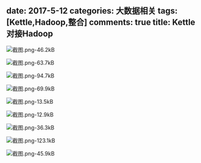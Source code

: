 ﻿date: 2017-5-12 
categories: 大数据相关
tags: [Kettle,Hadoop,整合]
comments: true
title: Kettle对接Hadoop
---

![截图.png-46.2kB][1]

![截图.png-63.7kB][2]

![截图.png-94.7kB][3]

![截图.png-69.9kB][4]

![截图.png-13.5kB][5]

![截图.png-12.9kB][6]

![截图.png-36.3kB][7]

![截图.png-123.1kB][8]

![截图.png-45.9kB][9]


  [1]: http://static.zybuluo.com/EVA001/yg45ffxyu35q6gou15xp2vb7/%E6%88%AA%E5%9B%BE.png
  [2]: http://static.zybuluo.com/EVA001/k4wuwzjxz3wd47ibfouvzs08/%E6%88%AA%E5%9B%BE.png
  [3]: http://static.zybuluo.com/EVA001/uzjph4yhfgjgvl0jmkno7gh5/%E6%88%AA%E5%9B%BE.png
  [4]: http://static.zybuluo.com/EVA001/74kc3q060srbgqzssm2f3jyl/%E6%88%AA%E5%9B%BE.png
  [5]: http://static.zybuluo.com/EVA001/4wb3qdoq1ms07s8q5k5idnui/%E6%88%AA%E5%9B%BE.png
  [6]: http://static.zybuluo.com/EVA001/tzr4he54dlp55l83mnx5hqj9/%E6%88%AA%E5%9B%BE.png
  [7]: http://static.zybuluo.com/EVA001/5cjoo3ozvlcirt0mp2wjcji5/%E6%88%AA%E5%9B%BE.png
  [8]: http://static.zybuluo.com/EVA001/3fayd3ofmmgp9jreqhjmvh0j/%E6%88%AA%E5%9B%BE.png
  [9]: http://static.zybuluo.com/EVA001/zc4kufshltft49zscevfjzum/%E6%88%AA%E5%9B%BE.png